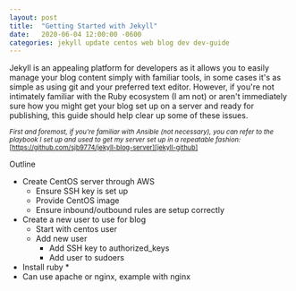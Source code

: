 ```yaml
---
layout: post
title:  "Getting Started with Jekyll"
date:   2020-06-04 12:00:00 -0600
categories: jekyll update centos web blog dev dev-guide
---
```

Jekyll is an appealing platform for developers as it allows you to easily manage your blog content simply with familiar tools, in some cases it's as simple as using git and your preferred text editor. However, if you're not intimately familiar with the Ruby ecosystem (I am not) or aren't immediately sure how you might get your blog set up on a server and ready for publishing, this guide should help clear up some of these issues.

<sup>_First and foremost, if you're familiar with Ansible (not necessary), you can refer to the playbook I set up and used to get my server set up in a repeatable fashion:_ [https://github.com/sjb9774/jekyll-blog-server][jekyll-github]</sup>

Outline
* Create CentOS server through AWS
  * Ensure SSH key is set up
  * Provide CentOS image
  * Ensure inbound/outbound rules are setup correctly
* Create a new user to use for blog
  * Start with centos user
  * Add new user
    * Add SSH key to authorized_keys
    * Add user to sudoers
* Install ruby
  *
* Can use apache or nginx, example with nginx





[jekyll-github]: https://github.com/sjb9774/jekyll-blog-server
